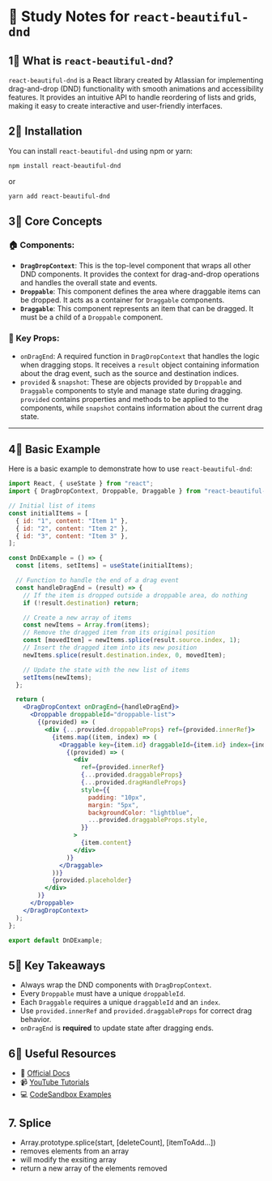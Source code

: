 # 📌 Study Notes for `react-beautiful-dnd`

## 1⃣ What is `react-beautiful-dnd`?

`react-beautiful-dnd` is a React library created by Atlassian for implementing drag-and-drop (DND) functionality with smooth animations and accessibility features. It provides an intuitive API to handle reordering of lists and grids, making it easy to create interactive and user-friendly interfaces.

## 2⃣ Installation

You can install `react-beautiful-dnd` using npm or yarn:

```bash
npm install react-beautiful-dnd
```

or

```bash
yarn add react-beautiful-dnd
```

## 3⃣ Core Concepts

### 🏠 Components:

- **`DragDropContext`**: This is the top-level component that wraps all other DND components. It provides the context for drag-and-drop operations and handles the overall state and events.
- **`Droppable`**: This component defines the area where draggable items can be dropped. It acts as a container for `Draggable` components.
- **`Draggable`**: This component represents an item that can be dragged. It must be a child of a `Droppable` component.

### 🔄 Key Props:

- `onDragEnd`: A required function in `DragDropContext` that handles the logic when dragging stops. It receives a `result` object containing information about the drag event, such as the source and destination indices.
- `provided` & `snapshot`: These are objects provided by `Droppable` and `Draggable` components to style and manage state during dragging. `provided` contains properties and methods to be applied to the components, while `snapshot` contains information about the current drag state.

---

## 4⃣ Basic Example

Here is a basic example to demonstrate how to use `react-beautiful-dnd`:

```jsx
import React, { useState } from "react";
import { DragDropContext, Droppable, Draggable } from "react-beautiful-dnd";

// Initial list of items
const initialItems = [
  { id: "1", content: "Item 1" },
  { id: "2", content: "Item 2" },
  { id: "3", content: "Item 3" },
];

const DnDExample = () => {
  const [items, setItems] = useState(initialItems);

  // Function to handle the end of a drag event
  const handleDragEnd = (result) => {
    // If the item is dropped outside a droppable area, do nothing
    if (!result.destination) return;

    // Create a new array of items
    const newItems = Array.from(items);
    // Remove the dragged item from its original position
    const [movedItem] = newItems.splice(result.source.index, 1);
    // Insert the dragged item into its new position
    newItems.splice(result.destination.index, 0, movedItem);

    // Update the state with the new list of items
    setItems(newItems);
  };

  return (
    <DragDropContext onDragEnd={handleDragEnd}>
      <Droppable droppableId="droppable-list">
        {(provided) => (
          <div {...provided.droppableProps} ref={provided.innerRef}>
            {items.map((item, index) => (
              <Draggable key={item.id} draggableId={item.id} index={index}>
                {(provided) => (
                  <div
                    ref={provided.innerRef}
                    {...provided.draggableProps}
                    {...provided.dragHandleProps}
                    style={{
                      padding: "10px",
                      margin: "5px",
                      backgroundColor: "lightblue",
                      ...provided.draggableProps.style,
                    }}
                  >
                    {item.content}
                  </div>
                )}
              </Draggable>
            ))}
            {provided.placeholder}
          </div>
        )}
      </Droppable>
    </DragDropContext>
  );
};

export default DnDExample;
```

## 5⃣ Key Takeaways

- Always wrap the DND components with `DragDropContext`.
- Every `Droppable` must have a unique `droppableId`.
- Each `Draggable` requires a unique `draggableId` and an `index`.
- Use `provided.innerRef` and `provided.draggableProps` for correct drag behavior.
- `onDragEnd` is **required** to update state after dragging ends.

## 6⃣ Useful Resources

- 📖 [Official Docs](https://github.com/atlassian/react-beautiful-dnd)
- 📹 [YouTube Tutorials](https://www.youtube.com/results?search_query=react+beautiful+dnd)
- 💻 [CodeSandbox Examples](https://codesandbox.io/s/react-beautiful-dnd)

## 7. Splice

- Array.prototype.splice(start, [deleteCount], [itemToAdd...])
- removes elements from an array
- will modify the exsiting array
- return a new array of the elements removed
